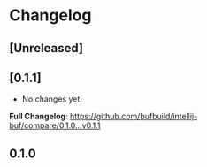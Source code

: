 # Changelog

## [Unreleased]

## [0.1.1]
- No changes yet.

**Full Changelog**: https://github.com/bufbuild/intellij-buf/compare/0.1.0...v0.1.1

## 0.1.0